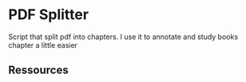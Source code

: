 # PDF Splitter

Script that split pdf into chapters. I use it to annotate and study books 
chapter a little easier

## Ressources


